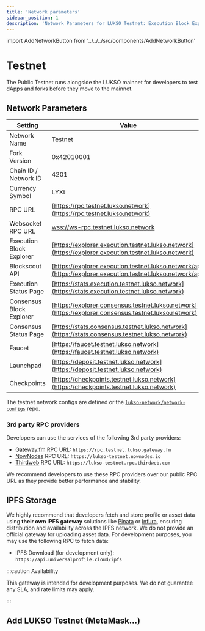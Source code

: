 ```yaml
---
title: 'Network parameters'
sidebar_position: 1
description: 'Network Parameters for LUKSO Testnet: Execution Block Explorer, RPC providers, Chain ID, LUKSO Testnet faucet.'
---
```


import AddNetworkButton from '../../../src/components/AddNetworkButton'

# Testnet

The Public Testnet runs alongside the LUKSO mainnet for developers to test dApps and forks before they move to the mainnet.

## Network Parameters

| Setting                  | Value                                                                                                        |
| ------------------------ | ------------------------------------------------------------------------------------------------------------ |
| Network Name             | Testnet                                                                                                      |
| Fork Version             | 0x42010001                                                                                                   |
| Chain ID / Network ID    | 4201                                                                                                         |
| Currency Symbol          | LYXt                                                                                                         |
| RPC URL                  | [https://rpc.testnet.lukso.network](https://rpc.testnet.lukso.network)                                       |
| Websocket RPC URL        | [wss://ws-rpc.testnet.lukso.network](wss://ws-rpc.testnet.lukso.network)                                     |
| Execution Block Explorer | [https://explorer.execution.testnet.lukso.network](https://explorer.execution.testnet.lukso.network)         |
| Blockscout API           | [https://explorer.execution.testnet.lukso.network/api](https://explorer.execution.testnet.lukso.network/api) |
| Execution Status Page    | [https://stats.execution.testnet.lukso.network](https://stats.execution.testnet.lukso.network)               |
| Consensus Block Explorer | [https://explorer.consensus.testnet.lukso.network](https://explorer.consensus.testnet.lukso.network)         |
| Consensus Status Page    | [https://stats.consensus.testnet.lukso.network](https://stats.consensus.testnet.lukso.network)               |
| Faucet                   | [https://faucet.testnet.lukso.network](https://faucet.testnet.lukso.network)                                 |
| Launchpad                | [https://deposit.testnet.lukso.network](https://deposit.testnet.lukso.network)                               |
| Checkpoints              | [https://checkpoints.testnet.lukso.network](https://checkpoints.testnet.lukso.network)                       |

The testnet network configs are defined or the [`lukso-network/network-configs`](https://github.com/lukso-network/network-configs/tree/main/testnet/shared) repo.

### 3rd party RPC providers

Developers can use the services of the following 3rd party providers:

- [Gateway.fm](https://gateway.fm/) RPC URL: `https://rpc.testnet.lukso.gateway.fm`
- [NowNodes](https://nownodes.io/) RPC URL: `https://lukso-testnet.nownodes.io`
- [Thirdweb](https://thirdweb.com/) RPC URL: `https://lukso-testnet.rpc.thirdweb.com`

We recommend developers to use these RPC providers over our public RPC URL as they provide better performance and stability.

## IPFS Storage

We highly recommend that developers fetch and store profile or asset data using **their own IPFS gateway** solutions like [Pinata](https://docs.pinata.cloud/docs/welcome-to-pinata) or [Infura](https://docs.infura.io/networks/ipfs), ensuring distribution and availability across the IPFS network. We do not provide an official gateway for uploading asset data. For development purposes, you may use the following RPC to fetch data:

- IPFS Download (for development only): `https://api.universalprofile.cloud/ipfs`

:::caution Availability

This gateway is intended for development purposes. We do not guarantee any SLA, and rate limits may apply.

:::

## Add LUKSO Testnet (MetaMask...)

<AddNetworkButton networkName="testnet"/>
